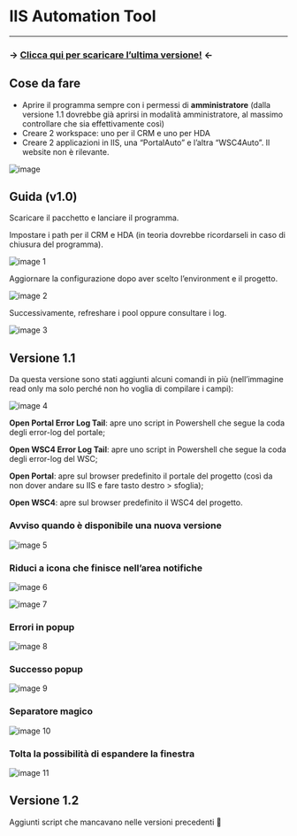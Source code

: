 # IIS Automation Tool

---

### **→ [Clicca qui per scaricare l’ultima versione!](https://drive.google.com/file/d/15C7XP8-kj-J2JI62GUeQtEi-yHSj86QF/view?usp=sharing) ←**

## Cose da fare

- Aprire il programma sempre con i permessi di **amministratore** (dalla versione 1.1 dovrebbe già aprirsi in modalità amministratore, al massimo controllare che sia effettivamente così)
- Creare 2 workspace: uno per il CRM e uno per HDA
- Creare 2 applicazioni in IIS, una “PortalAuto” e l’altra “WSC4Auto”. Il website non è rilevante.

![image](https://github.com/user-attachments/assets/6c59461b-439b-48a5-bb6e-b66a16692eca)

## Guida (v1.0)

Scaricare il pacchetto e lanciare il programma.

Impostare i path per il CRM e HDA (in teoria dovrebbe ricordarseli in caso di chiusura del programma).

![image 1](https://github.com/user-attachments/assets/d83b3b8c-6035-4494-9f9a-e9368e06487e)

Aggiornare la configurazione dopo aver scelto l’environment e il progetto.

![image 2](https://github.com/user-attachments/assets/bb7cdd26-ddc9-4e71-a673-0c21e5fd18c5)

Successivamente, refreshare i pool oppure consultare i log.

![image 3](https://github.com/user-attachments/assets/210df665-f6bd-401b-a785-f14a6bd19184)

## Versione 1.1

Da questa versione sono stati aggiunti alcuni comandi in più (nell’immagine read only ma solo perché non ho voglia di compilare i campi):

![image 4](https://github.com/user-attachments/assets/d284350f-37b6-4a56-a3ef-69c374c953fc)

**Open Portal Error Log Tail**: apre uno script in Powershell che segue la coda degli error-log del portale;

**Open WSC4 Error Log Tail**: apre uno script in Powershell che segue la coda degli error-log del WSC;

**Open Portal**: apre sul browser predefinito il portale del progetto (così da non dover andare su IIS e fare tasto destro > sfoglia);

**Open WSC4**: apre sul browser predefinito il WSC4 del progetto.

### Avviso quando è disponibile una nuova versione

![image 5](https://github.com/user-attachments/assets/2db778e2-df78-48d0-a96a-a21794fe2d88)

### Riduci a icona che finisce nell’area notifiche

![image 6](https://github.com/user-attachments/assets/704df417-5e5b-4e0e-ae6e-7815e5a5d750)

![image 7](https://github.com/user-attachments/assets/3c1a7cc2-d162-4325-b8aa-7c5dea281e44)

### Errori in popup

![image 8](https://github.com/user-attachments/assets/90e5fc5c-0659-4c5d-8c35-f3a29686ac82)

### Successo popup

![image 9](https://github.com/user-attachments/assets/29b3286d-f29d-431c-aba3-de28d402e782)

### Separatore magico

![image 10](https://github.com/user-attachments/assets/8464f813-323c-46fd-a67b-cbe5969b0d01)

### Tolta la possibilità di espandere la finestra

![image 11](https://github.com/user-attachments/assets/880bd4f1-0820-4f9d-853d-ae7af4a50f8b)

## Versione 1.2

Aggiunti script che mancavano nelle versioni precedenti 🙂
